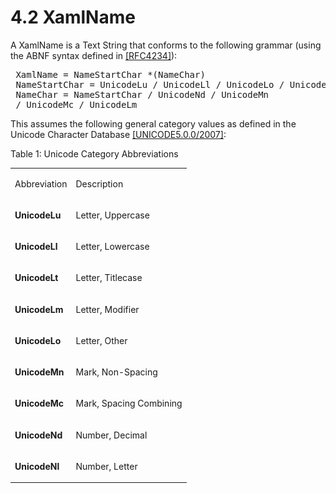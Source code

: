 <html dir="LTR" xmlns:mshelp="http://msdn.microsoft.com/mshelp" xmlns:ddue="http://ddue.schemas.microsoft.com/authoring/2003/5" xmlns:xlink="http://www.w3.org/1999/xlink" xmlns:tool="http://www.microsoft.com/tooltip"><body><input type="hidden" id="userDataCache" class="userDataStyle"><input type="hidden" id="hiddenScrollOffset"><img id="dropDownImage" style="display:none; height:0; width:0;" src="../local/drpdown.gif"><img id="dropDownHoverImage" style="display:none; height:0; width:0;" src="../local/drpdown_orange.gif"><img id="collapseImage" style="display:none; height:0; width:0;" src="../local/collapse.gif"><img id="expandImage" style="display:none; height:0; width:0;" src="../local/exp.gif"><img id="collapseAllImage" style="display:none; height:0; width:0;" src="../local/collall.gif"><img id="expandAllImage" style="display:none; height:0; width:0;" src="../local/expall.gif"><img id="copyImage" style="display:none; height:0; width:0;" src="../local/copycode.gif"><img id="copyHoverImage" style="display:none; height:0; width:0;" src="../local/copycodeHighlight.gif"><div id="header"><h1 class="heading">4.2 XamlName</h1></div><div id="mainSection"><div id="mainBody"><div id="allHistory" class="saveHistory" onsave="saveAll()" onload="loadAll()"></div>




<p xmlns:wsd="http://wsdev.schemas.microsoft.com/authoring/2008/2" xmlns:msxsl="urn:schemas-microsoft-com:xslt" xmlns:script="urn:script" xmlns:build="urn:build">
<div id="sectionSection0" class="section" name="collapseableSection"><content xmlns="http://ddue.schemas.microsoft.com/authoring/2003/5" xmlns:wsd="http://wsdev.schemas.microsoft.com/authoring/2008/2" xmlns:msxsl="urn:schemas-microsoft-com:xslt" xmlns:script="urn:script" xmlns:build="urn:build">
				</content></div><div id="sectionSection1" class="section" name="collapseableSection"><content xmlns="http://ddue.schemas.microsoft.com/authoring/2003/5" xmlns:wsd="http://wsdev.schemas.microsoft.com/authoring/2008/2" xmlns:msxsl="urn:schemas-microsoft-com:xslt" xmlns:script="urn:script" xmlns:build="urn:build">
					<p xmlns="">A XamlName is a <mshelp:link keywords="a4a99de5-391b-4cd7-84b4-13d95330c5b0" tabindex="0">Text String</mshelp:link> that conforms to the following grammar (using the ABNF syntax defined in <a href="http://go.microsoft.com/fwlink/?LinkId=90462" alt="" target="_blank"><linktext xmlns="http://ddue.schemas.microsoft.com/authoring/2003/5">[RFC4234]</linktext></a>):</p>
					<div id="code" xmlns=""><pre>
 XamlName = NameStartChar *(NameChar)
 NameStartChar = UnicodeLu / UnicodeLl / UnicodeLo / UnicodeLt / UnicodeNl / "_"
 NameChar = NameStartChar / UnicodeNd / UnicodeMn
 / UnicodeMc / UnicodeLm</pre></div>
					<p xmlns="">This assumes the following general category values as defined in the Unicode Character Database <a href="http://go.microsoft.com/fwlink/?LinkId=154659" alt="" target="_blank"><linktext xmlns="http://ddue.schemas.microsoft.com/authoring/2003/5">[UNICODE5.0.0/2007]</linktext></a>:</p>
					<p xmlns="">Table 1: Unicode Category Abbreviations</p>
					<p xmlns=""><b></b></p><table class="ProtocolAuthoredTable" xmlns=""><tr>
								<td id="ShadedCell">
									<p>Abbreviation</p>
								</td>
								<td id="ShadedCell">
									<p>Description</p>
								</td>
							</tr><tr>
							<td>
								<p>
									<b>UnicodeLu</b>
								</p>
							</td>
							<td>
								<p>Letter, Uppercase</p>
							</td>
						</tr><tr>
							<td>
								<p>
									<b>UnicodeLl</b>
								</p>
							</td>
							<td>
								<p>Letter, Lowercase</p>
							</td>
						</tr><tr>
							<td>
								<p>
									<b>UnicodeLt</b>
								</p>
							</td>
							<td>
								<p>Letter, Titlecase</p>
							</td>
						</tr><tr>
							<td>
								<p>
									<b>UnicodeLm</b>
								</p>
							</td>
							<td>
								<p>Letter, Modifier</p>
							</td>
						</tr><tr>
							<td>
								<p>
									<b>UnicodeLo</b>
								</p>
							</td>
							<td>
								<p>Letter, Other</p>
							</td>
						</tr><tr>
							<td>
								<p>
									<b>UnicodeMn</b>
								</p>
							</td>
							<td>
								<p>Mark, Non-Spacing</p>
							</td>
						</tr><tr>
							<td>
								<p>
									<b>UnicodeMc</b>
								</p>
							</td>
							<td>
								<p>Mark, Spacing Combining</p>
							</td>
						</tr><tr>
							<td>
								<p>
									<b>UnicodeNd</b>
								</p>
							</td>
							<td>
								<p>Number, Decimal</p>
							</td>
						</tr><tr>
							<td>
								<p>
									<b>UnicodeNl</b>
								</p>
							</td>
							<td>
								<p>Number, Letter</p>
							</td>
						</tr></table>
				</content></div><!--[if gte IE 5]>
			<tool:tip element="languageFilterToolTip" avoidmouse="false"/>
		<![endif]--></div><a name="feedback"></a><span></span></div></body></html>
